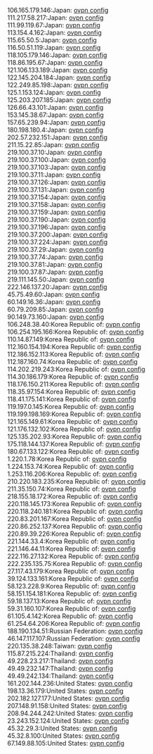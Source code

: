 106.165.179.146:Japan: [ovpn config](vpn/106_165_179_146.ovpn)  
111.217.58.217:Japan: [ovpn config](vpn/111_217_58_217.ovpn)  
111.99.119.67:Japan: [ovpn config](vpn/111_99_119_67.ovpn)  
113.154.4.162:Japan: [ovpn config](vpn/113_154_4_162.ovpn)  
115.65.50.5:Japan: [ovpn config](vpn/115_65_50_5.ovpn)  
116.50.51.119:Japan: [ovpn config](vpn/116_50_51_119.ovpn)  
118.105.179.146:Japan: [ovpn config](vpn/118_105_179_146.ovpn)  
118.86.195.67:Japan: [ovpn config](vpn/118_86_195_67.ovpn)  
121.106.133.189:Japan: [ovpn config](vpn/121_106_133_189.ovpn)  
122.145.204.184:Japan: [ovpn config](vpn/122_145_204_184.ovpn)  
122.249.85.198:Japan: [ovpn config](vpn/122_249_85_198.ovpn)  
125.1.153.124:Japan: [ovpn config](vpn/125_1_153_124.ovpn)  
125.203.207.185:Japan: [ovpn config](vpn/125_203_207_185.ovpn)  
126.66.43.101:Japan: [ovpn config](vpn/126_66_43_101.ovpn)  
153.145.38.67:Japan: [ovpn config](vpn/153_145_38_67.ovpn)  
157.65.239.94:Japan: [ovpn config](vpn/157_65_239_94.ovpn)  
180.198.180.4:Japan: [ovpn config](vpn/180_198_180_4.ovpn)  
202.57.232.151:Japan: [ovpn config](vpn/202_57_232_151.ovpn)  
211.15.22.85:Japan: [ovpn config](vpn/211_15_22_85.ovpn)  
219.100.37.10:Japan: [ovpn config](vpn/219_100_37_10.ovpn)  
219.100.37.100:Japan: [ovpn config](vpn/219_100_37_100.ovpn)  
219.100.37.103:Japan: [ovpn config](vpn/219_100_37_103.ovpn)  
219.100.37.11:Japan: [ovpn config](vpn/219_100_37_11.ovpn)  
219.100.37.126:Japan: [ovpn config](vpn/219_100_37_126.ovpn)  
219.100.37.131:Japan: [ovpn config](vpn/219_100_37_131.ovpn)  
219.100.37.154:Japan: [ovpn config](vpn/219_100_37_154.ovpn)  
219.100.37.158:Japan: [ovpn config](vpn/219_100_37_158.ovpn)  
219.100.37.159:Japan: [ovpn config](vpn/219_100_37_159.ovpn)  
219.100.37.190:Japan: [ovpn config](vpn/219_100_37_190.ovpn)  
219.100.37.196:Japan: [ovpn config](vpn/219_100_37_196.ovpn)  
219.100.37.200:Japan: [ovpn config](vpn/219_100_37_200.ovpn)  
219.100.37.224:Japan: [ovpn config](vpn/219_100_37_224.ovpn)  
219.100.37.29:Japan: [ovpn config](vpn/219_100_37_29.ovpn)  
219.100.37.74:Japan: [ovpn config](vpn/219_100_37_74.ovpn)  
219.100.37.81:Japan: [ovpn config](vpn/219_100_37_81.ovpn)  
219.100.37.87:Japan: [ovpn config](vpn/219_100_37_87.ovpn)  
219.111.145.50:Japan: [ovpn config](vpn/219_111_145_50.ovpn)  
222.146.137.20:Japan: [ovpn config](vpn/222_146_137_20.ovpn)  
45.75.49.60:Japan: [ovpn config](vpn/45_75_49_60.ovpn)  
60.149.16.36:Japan: [ovpn config](vpn/60_149_16_36.ovpn)  
60.79.209.85:Japan: [ovpn config](vpn/60_79_209_85.ovpn)  
90.149.73.160:Japan: [ovpn config](vpn/90_149_73_160.ovpn)  
106.248.38.40:Korea Republic of: [ovpn config](vpn/106_248_38_40.ovpn)  
106.254.195.166:Korea Republic of: [ovpn config](vpn/106_254_195_166.ovpn)  
110.14.87.149:Korea Republic of: [ovpn config](vpn/110_14_87_149.ovpn)  
112.160.154.194:Korea Republic of: [ovpn config](vpn/112_160_154_194.ovpn)  
112.186.152.113:Korea Republic of: [ovpn config](vpn/112_186_152_113.ovpn)  
112.187.160.74:Korea Republic of: [ovpn config](vpn/112_187_160_74.ovpn)  
114.202.219.243:Korea Republic of: [ovpn config](vpn/114_202_219_243.ovpn)  
114.30.186.179:Korea Republic of: [ovpn config](vpn/114_30_186_179.ovpn)  
118.176.150.211:Korea Republic of: [ovpn config](vpn/118_176_150_211.ovpn)  
118.35.97.154:Korea Republic of: [ovpn config](vpn/118_35_97_154.ovpn)  
118.41.175.141:Korea Republic of: [ovpn config](vpn/118_41_175_141.ovpn)  
119.197.0.145:Korea Republic of: [ovpn config](vpn/119_197_0_145.ovpn)  
119.199.198.169:Korea Republic of: [ovpn config](vpn/119_199_198_169.ovpn)  
121.165.149.61:Korea Republic of: [ovpn config](vpn/121_165_149_61.ovpn)  
121.176.132.102:Korea Republic of: [ovpn config](vpn/121_176_132_102.ovpn)  
125.135.202.93:Korea Republic of: [ovpn config](vpn/125_135_202_93.ovpn)  
175.118.144.137:Korea Republic of: [ovpn config](vpn/175_118_144_137.ovpn)  
180.67.133.122:Korea Republic of: [ovpn config](vpn/180_67_133_122.ovpn)  
1.220.1.78:Korea Republic of: [ovpn config](vpn/1_220_1_78.ovpn)  
1.224.153.74:Korea Republic of: [ovpn config](vpn/1_224_153_74.ovpn)  
1.253.116.206:Korea Republic of: [ovpn config](vpn/1_253_116_206.ovpn)  
210.220.183.235:Korea Republic of: [ovpn config](vpn/210_220_183_235.ovpn)  
211.35.150.74:Korea Republic of: [ovpn config](vpn/211_35_150_74.ovpn)  
218.155.18.172:Korea Republic of: [ovpn config](vpn/218_155_18_172.ovpn)  
220.118.145.173:Korea Republic of: [ovpn config](vpn/220_118_145_173.ovpn)  
220.118.240.181:Korea Republic of: [ovpn config](vpn/220_118_240_181.ovpn)  
220.83.201.167:Korea Republic of: [ovpn config](vpn/220_83_201_167.ovpn)  
220.86.252.137:Korea Republic of: [ovpn config](vpn/220_86_252_137.ovpn)  
220.89.39.226:Korea Republic of: [ovpn config](vpn/220_89_39_226.ovpn)  
221.144.33.4:Korea Republic of: [ovpn config](vpn/221_144_33_4.ovpn)  
221.146.44.11:Korea Republic of: [ovpn config](vpn/221_146_44_11.ovpn)  
222.116.27.132:Korea Republic of: [ovpn config](vpn/222_116_27_132.ovpn)  
222.235.135.75:Korea Republic of: [ovpn config](vpn/222_235_135_75.ovpn)  
27.117.43.179:Korea Republic of: [ovpn config](vpn/27_117_43_179.ovpn)  
39.124.133.161:Korea Republic of: [ovpn config](vpn/39_124_133_161.ovpn)  
58.123.228.9:Korea Republic of: [ovpn config](vpn/58_123_228_9.ovpn)  
58.151.154.181:Korea Republic of: [ovpn config](vpn/58_151_154_181.ovpn)  
59.18.137.13:Korea Republic of: [ovpn config](vpn/59_18_137_13.ovpn)  
59.31.160.107:Korea Republic of: [ovpn config](vpn/59_31_160_107.ovpn)  
61.105.4.142:Korea Republic of: [ovpn config](vpn/61_105_4_142.ovpn)  
61.254.64.206:Korea Republic of: [ovpn config](vpn/61_254_64_206.ovpn)  
188.190.134.51:Russian Federation: [ovpn config](vpn/188_190_134_51.ovpn)  
46.147.117.107:Russian Federation: [ovpn config](vpn/46_147_117_107.ovpn)  
220.135.38.248:Taiwan: [ovpn config](vpn/220_135_38_248.ovpn)  
115.87.215.224:Thailand: [ovpn config](vpn/115_87_215_224.ovpn)  
49.228.23.217:Thailand: [ovpn config](vpn/49_228_23_217.ovpn)  
49.49.232.147:Thailand: [ovpn config](vpn/49_49_232_147.ovpn)  
49.49.242.134:Thailand: [ovpn config](vpn/49_49_242_134.ovpn)  
161.202.144.236:United States: [ovpn config](vpn/161_202_144_236.ovpn)  
198.13.36.179:United States: [ovpn config](vpn/198_13_36_179.ovpn)  
202.182.127.177:United States: [ovpn config](vpn/202_182_127_177.ovpn)  
207.148.91.158:United States: [ovpn config](vpn/207_148_91_158.ovpn)  
208.94.244.242:United States: [ovpn config](vpn/208_94_244_242.ovpn)  
23.243.152.124:United States: [ovpn config](vpn/23_243_152_124.ovpn)  
45.32.29.3:United States: [ovpn config](vpn/45_32_29_3.ovpn)  
45.32.8.100:United States: [ovpn config](vpn/45_32_8_100.ovpn)  
67.149.88.105:United States: [ovpn config](vpn/67_149_88_105.ovpn)  
